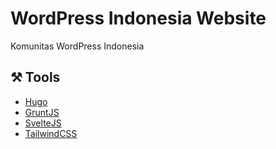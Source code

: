 # WordPress Indonesia Website

Komunitas WordPress Indonesia

## ⚒️ Tools
- [Hugo](https://gohugo.io/)
- [GruntJS](https://gruntjs.com/)
- [SvelteJS](https://svelte.dev/)
- [TailwindCSS](https://tailwindcss.com/)
